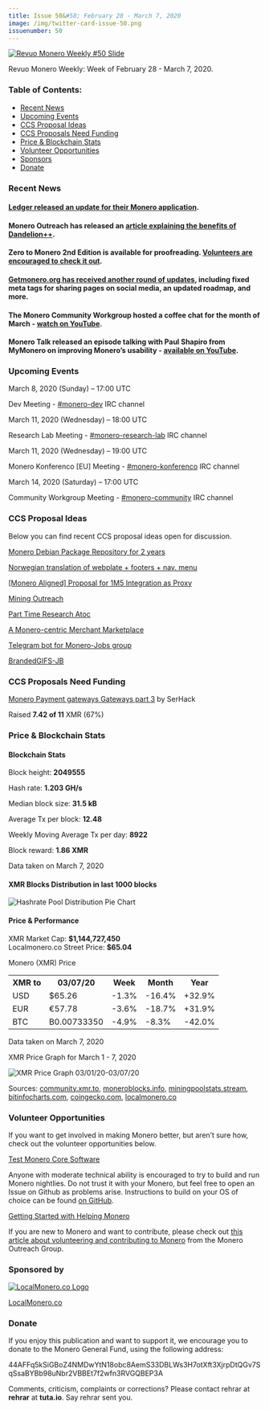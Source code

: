 ```yaml
---
title: Issue 50&#58; February 28 - March 7, 2020
image: /img/twitter-card-issue-50.png
issuenumber: 50
---
```

[<img src="/img/img-issue50.png" alt="Revuo Monero Weekly #50 Slide" class="img-lead">](/issue-50.html)

<p class="text-lead">Revuo Monero Weekly: Week of February 28 - March 7, 2020.</p>
<!--more-->

<h3>Table of Contents:</h3>
<ul class="contents">
    <li><a href="#news">Recent News</a></li>
    <li><a href="#events">Upcoming Events</a></li>
    <li><a href="#ideas">CCS Proposal Ideas</a></li>
    <li><a href="#proposals">CCS Proposals Need Funding</a></li>
    <li><a href="#stats">Price & Blockchain Stats</a></li>
    <li><a href="#volunteer">Volunteer Opportunities</a></li>
    <li><a href="#sponsor">Sponsors</a></li>
    <li><a href="#donate">Donate</a></li>
</ul>

<h3 id="news">Recent News</h3>

<div class="newsbyte">
    <h4><a href="https://www.reddit.com/r/Monero/comments/fc9eqm/ledger_monero_application_151_is_out/" target="_blank">Ledger released an update for their Monero application</a>.
    </h4>
</div>

<div class="newsbyte">
    <h4>Monero Outreach has released an <a href="https://www.monerooutreach.org/stories/dandelion.html" target="_blank">article explaining the benefits of Dandelion++</a>.
    </h4>
</div>

<div class="newsbyte">
    <h4>Zero to Monero 2nd Edition is available for proofreading. <a href="https://www.reddit.com/r/Monero/comments/fdhtqh/request_for_proofreading_zero_to_monero_second/" target="_blank">Volunteers are encouraged to check it out</a>.
    </h4>
</div>

<div class="newsbyte">
    <h4><a href="https://www.reddit.com/r/Monero/comments/fetf6z/getmoneroorg_updated_fixed_meta_tags_updated/" target="_blank">Getmonero.org has received another round of updates</a>, including fixed meta tags for sharing pages on social media, an updated roadmap, and more.
    </h4>
</div>

<div class="newsbyte">
    <h4>The Monero Community Workgroup hosted a coffee chat for the month of March - <a href="https://youtu.be/jXOpGLmzyrI" target="_blank">watch on YouTube</a>.
    </h4>
</div>

<div class="newsbyte">
    <h4>Monero Talk released an episode talking with Paul Shapiro from MyMonero on improving Monero’s usability - <a href="https://youtu.be/FvcVsV5JHpE" target="_blank">available on YouTube</a>.
    </h4>
</div>

<h3 id="events">Upcoming Events</h3>

<div class="event">
    <p class="date" markdown="1">March 8, 2020 (Sunday) – 17:00 UTC</p>
    <p markdown="1">Dev Meeting - <a href="irc://chat.freenode.net/#monero-dev" target="_blank">#monero-dev</a> IRC channel</p>
</div>

<div class="event">
    <p class="date" markdown="1">March 11, 2020 (Wednesday) – 18:00 UTC</p>
    <p markdown="1">Research Lab Meeting - <a href="irc://chat.freenode.net/#monero-research-lab" target="_blank">#monero-research-lab</a> IRC channel</p>
</div>

<div class="event">
    <p class="date" markdown="1">March 11, 2020 (Wednesday) – 19:00 UTC</p>
    <p markdown="1">Monero Konferenco [EU] Meeting - <a href="irc://chat.freenode.net/#monero-konferenco" target="_blank">#monero-konferenco</a> IRC channel</p>
</div>

<div class="event">
    <p class="date" markdown="1">March 14, 2020 (Saturday) – 17:00 UTC</p>
    <p markdown="1">Community Workgroup Meeting - <a href="irc://chat.freenode.net/#monero-community" target="_blank">#monero-community</a> IRC channel</p>
</div>

<h3 id="ideas">CCS Proposal Ideas</h3>

<p>Below you can find recent CCS proposal ideas open for discussion.</p>

<div class="proposal">
<p><a href="https://repo.getmonero.org/monero-project/ccs-proposals/-/merge_requests/130" target="_blank">Monero Debian Package Repository for 2 years</a></p>
</div>

<div class="proposal">
<p><a href="https://repo.getmonero.org/monero-project/ccs-proposals/-/merge_requests/129" target="_blank">Norwegian translation of webplate + footers + nav. menu</a></p>
</div>

<div class="proposal">
<p><a href="https://repo.getmonero.org/monero-project/ccs-proposals/-/merge_requests/127" target="_blank">[Monero Aligned] Proposal for 1M5 Integration as Proxy</a></p>
</div>

<div class="proposal">
<p><a href="https://repo.getmonero.org/monero-project/ccs-proposals/merge_requests/124" target="_blank">Mining Outreach</a></p>
</div>

<div class="proposal">
<p><a href="https://repo.getmonero.org/monero-project/ccs-proposals/merge_requests/120" target="_blank">Part Time Research Atoc</a></p>
</div>

<div class="proposal">
<p><a href="https://repo.getmonero.org/monero-project/ccs-proposals/merge_requests/117" target="_blank">A Monero-centric Merchant Marketplace</a></p>
</div>

<div class="proposal">
<p><a href="https://repo.getmonero.org/monero-project/ccs-proposals/merge_requests/91" target="_blank">Telegram bot for Monero-Jobs group</a></p>
</div>

<div class="proposal">
<p><a href="https://repo.getmonero.org/monero-project/ccs-proposals/merge_requests/88" target="_blank">BrandedGIFS-JB</a></p>
</div>

<h3 id="proposals">CCS Proposals Need Funding</h3>

<div class="proposal">
    <p><a href="https://ccs.getmonero.org/proposals/serhack-monero-integrations-part-3.html" target="_blank">Monero Payment gateways Gateways part 3</a> by SerHack</p>
    <p>Raised <b>7.42 of 11</b> XMR (67%)</p>
</div>

<h3 id="stats">Price & Blockchain Stats</h3>

<h4 class="stat">Blockchain Stats</h4>

<div class="bcstats">
    <p>Block height: <b>2049555</b></p>
    <p>Hash rate: <b>1.203 GH/s</b></p>
    <p>Median block size: <b>31.5 kB</b></p>
    <p>Average Tx per block: <b>12.48</b></p>
    <p>Weekly Moving Average Tx per day: <b>8922</b></p>
    <p>Block reward: <b>1.86 XMR</b></p>
</div>
<p class="note">Data taken on March 7, 2020</p>

<h4 class="stat">XMR Blocks Distribution in last 1000 blocks</h4>
<p><img src="/img/hashrate-pool-distribution-0307.png" alt="Hashrate Pool Distribution Pie Chart"/></p>

<h4 class="stat">Price & Performance</h4>

<div class="price-intro">XMR Market Cap: <b>$1,144,727,450</b><br>Localmonero.co Street Price: <b>$65.04</b></div>

<p class="table-title">Monero (XMR) Price</p>
<table class="price-table">
  <tr class="row1">
    <th>XMR to</th>
    <th>03/07/20</th>
    <th>Week</th>
    <th>Month</th>
    <th>Year</th>
  </tr>
  <tr>
    <td data-th="XMR to">USD</td>
    <td data-th="03/07/20">$65.26</td>
    <td data-th="Week" class="red">-1.3%</td>
    <td data-th="Month" class="red">-16.4%</td>
    <td data-th="Year" class="green">+32.9%</td>
  </tr>
  <tr class="row3">
    <td data-th="XMR to">EUR</td>
    <td data-th="03/07/20">€57.78</td>
    <td data-th="Week" class="red">-3.6%</td>
    <td data-th="Month" class="red">-18.7%</td>
    <td data-th="Year" class="green">+31.9%</td>
  </tr>
  <tr>
    <td data-th="XMR to">BTC</td>
    <td data-th="03/07/20">B0.00733350</td>
    <td data-th="Week" class="red">-4.9%</td>
    <td data-th="Month" class="red">-8.3%</td>
    <td data-th="Year" class="red">-42.0%</td>
  </tr>
</table>
<p class="note">Data taken on March 7, 2020</p>

<p class="table-title">XMR Price Graph for March 1 - 7, 2020</p>

![XMR Price Graph 03/01/20-03/07/20](/img/weekly-chart-0307.png "XMR Price Graph 03/01/20-03/07/20") 

Sources: <a href="https://community.xmr.to/explorer/mainnet/" target="_blank">community.xmr.to</a>, <a href="https://moneroblocks.info/stats/transaction-stats" target="_blank">moneroblocks.info</a>, <a href="https://miningpoolstats.stream/monero" target="_blank">miningpoolstats.stream</a>, <a href="https://bitinfocharts.com/monero/" target="_blank">bitinfocharts.com</a>, <a href="https://www.coingecko.com/" target="_blank">coingecko.com</a>, <a href="https://localmonero.co/" target="_blank">localmonero.co</a>

<h3 id="volunteer">Volunteer Opportunities</h3>

<p>If you want to get involved in making Monero better, but aren’t sure how, check out the volunteer opportunities below.</p>

<div class="newsbyte">
    <p class="date"><a href="https://github.com/monero-project/monero" target="_blank">Test Monero Core Software</a></p>
    <p>Anyone with moderate technical ability is encouraged to try to build and run Monero nightlies. Do not trust it with your Monero, but feel free to open an Issue on Github as problems arise. Instructions to build on your OS of choice can be found <a href="https://github.com/monero-project/monero#compiling-monero-from-source" target="_blank">on GitHub</a>. </p>
</div>

<div class="newsbyte">
    <p class="date"><a href="https://github.com/monero-project/monero" target="_blank">Getting Started with Helping Monero</a></p>
    <p>If you are new to Monero and want to contribute, please check out <a href="https://www.monerooutreach.org/stories/getting-started-helping-monero.php" target="_blank">this article about volunteering and contributing to Monero</a> from the Monero Outreach Group. </p>
</div>

<h3 id="sponsor">Sponsored by</h3>

<p><a href="https://localmonero.co/" target="_blank"><img src="/img/localmonero-logo.png" alt="LocalMonero.co Logo" class="localmonero"></a></p>

<p class="text-center"><a href="https://localmonero.co/" target="_blank">LocalMonero.co</a></p>

<h3 id="donate">Donate</h3>

<p markdown="1">If you enjoy this publication and want to support it, we encourage you to donate to the Monero General Fund, using the following address:</p>

<p class="address" markdown="1">44AFFq5kSiGBoZ4NMDwYtN18obc8AemS33DBLWs3H7otXft3XjrpDtQGv7SqSsaBYBb98uNbr2VBBEt7f2wfn3RVGQBEP3A</p>

<!--p><a href="monero:44AFFq5kSiGBoZ4NMDwYtN18obc8AemS33DBLWs3H7otXft3XjrpDtQGv7SqSsaBYBb98uNbr2VBBEt7f2wfn3RVGQBEP3A" class="qr"><img src="/img/donate-monero.png"></a></p-->

Comments, criticism, complaints or corrections? Please contact rehrar at **rehrar** at **tuta.io**. Say rehrar sent you.